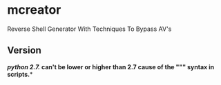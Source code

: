 # mcreator
Reverse Shell Generator With Techniques To Bypass AV's

## Version
***python 2.7.* can't be lower or higher than 2.7 cause of the """ syntax in scripts.***
